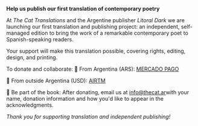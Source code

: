 **Help us publish our first translation of contemporary poetry**

At *The Cat Translations* and the Argentine publisher *Litoral Dark* we are launching our first translation and publishing project: an independent, self-managed edition to bring the work of a remarkable contemporary poet to Spanish-speaking readers.

Your support will make this translation possible, covering rights, editing, design, and printing.

To donate and collaborate:
📌 From Argentina (ARS): [MERCADO PAGO](https://link.mercadopago.com.ar/thecatranslations)

📌 From outside Argentina (USD): [AIRTM](https://airtm.me/micaela1d8tfnfp)

🎁 Be part of the book: After donating, email us at [info@thecat.ar](mailto:info@thecat.ar)with your name, donation information and how you'd like to appear in the acknowledgments.

*Thank you for supporting translation and independent publishing!*
